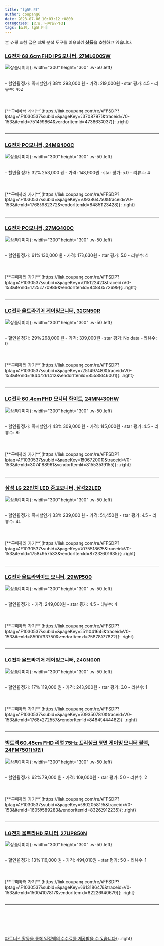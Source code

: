 ```yaml
---
title: "lg모니터"
author: coupang6
date: 2023-07-06 10:03:12 +0800
categories: [쇼핑, 디이털/가전]
tags: [쇼핑, lg모니터]
---
```


본 쇼핑 추천 글은 자체 분석 도구를 이용하여 [**상품**](https://link.coupang.com/a/bao1ui)을 추천하고 있습니다.

### [LG전자 68.6cm FHD IPS 모니터, 27ML600SW](https://link.coupang.com/re/AFFSDP?lptag=AF1030537&subid=&pageKey=237087975&traceid=V0-153&itemId=751499864&vendorItemId=4738633037)

![상품이미지](https://thumbnail9.coupangcdn.com/thumbnails/remote/230x230ex/image/vendor_inventory/6b63/3db5f55f1330e1e36b36c7c9154f9984c200e005e6aa717206336902690e.jpg){: width="300" height="300" .w-50 .left}


<br>
- 할인율 정가: 즉시할인가 38%  293,000   원
- 가격: 219,000원
- star 평가: 4.5
- 리뷰수: 462
<br>
<br>
<br>
<br>
[**구매하러 가기**](https://link.coupang.com/re/AFFSDP?lptag=AF1030537&subid=&pageKey=237087975&traceid=V0-153&itemId=751499864&vendorItemId=4738633037){: .right}
<br>
<br>

---

### [LG전자 PC모니터, 24MQ400C](https://link.coupang.com/re/AFFSDP?lptag=AF1030537&subid=&pageKey=7093864750&traceid=V0-153&itemId=17685982372&vendorItemId=84851123428)

![상품이미지](https://thumbnail7.coupangcdn.com/thumbnails/remote/230x230ex/image/retail/images/4013224391974847-a278c950-c718-4a62-a546-393b400d7194.jpg){: width="300" height="300" .w-50 .left}


<br>
- 할인율 정가: 32%  253,000   원
- 가격: 148,900원
- star 평가: 5.0
- 리뷰수: 4
<br>
<br>
<br>
<br>
[**구매하러 가기**](https://link.coupang.com/re/AFFSDP?lptag=AF1030537&subid=&pageKey=7093864750&traceid=V0-153&itemId=17685982372&vendorItemId=84851123428){: .right}
<br>
<br>

---

### [LG전자 PC모니터, 27MQ400C](https://link.coupang.com/re/AFFSDP?lptag=AF1030537&subid=&pageKey=7015122420&traceid=V0-153&itemId=17253770989&vendorItemId=84848572699)

![상품이미지](https://thumbnail7.coupangcdn.com/thumbnails/remote/230x230ex/image/retail/images/4013224759332494-94056b6f-a12f-4709-adb5-df6bd2577583.jpg){: width="300" height="300" .w-50 .left}


<br>
- 할인율 정가: 61%  130,000   원
- 가격: 173,630원
- star 평가: 5.0
- 리뷰수: 4
<br>
<br>
<br>
<br>
[**구매하러 가기**](https://link.coupang.com/re/AFFSDP?lptag=AF1030537&subid=&pageKey=7015122420&traceid=V0-153&itemId=17253770989&vendorItemId=84848572699){: .right}
<br>
<br>

---

### [LG전자 울트라기어 게이밍모니터, 32GN50R](https://link.coupang.com/re/AFFSDP?lptag=AF1030537&subid=&pageKey=7251497480&traceid=V0-153&itemId=18447261412&vendorItemId=85588146001)

![상품이미지](https://thumbnail10.coupangcdn.com/thumbnails/remote/230x230ex/image/retail/images/4013225071492497-09fbb446-4461-4253-aa17-f1c0124999cf.jpg){: width="300" height="300" .w-50 .left}


<br>
- 할인율 정가: 29%  298,000   원
- 가격: 309,000원
- star 평가: No data
- 리뷰수: 0
<br>
<br>
<br>
<br>
[**구매하러 가기**](https://link.coupang.com/re/AFFSDP?lptag=AF1030537&subid=&pageKey=7251497480&traceid=V0-153&itemId=18447261412&vendorItemId=85588146001){: .right}
<br>
<br>

---

### [LG전자 60.4cm FHD 모니터 화이트, 24MN430HW](https://link.coupang.com/re/AFFSDP?lptag=AF1030537&subid=&pageKey=1806720010&traceid=V0-153&itemId=3074188961&vendorItemId=81553539155)

![상품이미지](https://thumbnail8.coupangcdn.com/thumbnails/remote/230x230ex/image/vendor_inventory/2d1e/07ea11a2337e8fa049a615ddec8ccbee636328fba326614f66b8039b03c6.jpg){: width="300" height="300" .w-50 .left}


<br>
- 할인율 정가: 즉시할인가 43%  309,000   원
- 가격: 145,000원
- star 평가: 4.5
- 리뷰수: 85
<br>
<br>
<br>
<br>
[**구매하러 가기**](https://link.coupang.com/re/AFFSDP?lptag=AF1030537&subid=&pageKey=1806720010&traceid=V0-153&itemId=3074188961&vendorItemId=81553539155){: .right}
<br>
<br>

---

### [삼성 LG 22인치 LED 중고모니터, 삼성22LED](https://link.coupang.com/re/AFFSDP?lptag=AF1030537&subid=&pageKey=7075518635&traceid=V0-153&itemId=17584957533&vendorItemId=87233601635)

![상품이미지](https://thumbnail6.coupangcdn.com/thumbnails/remote/230x230ex/image/vendor_inventory/c2f1/3d5a4a21bd9afb39eb631f58d5faecda8fc833033cf77272ba1813fa6027.jpg){: width="300" height="300" .w-50 .left}


<br>
- 할인율 정가: 즉시할인가 33%  239,000   원
- 가격: 54,450원
- star 평가: 4.5
- 리뷰수: 44
<br>
<br>
<br>
<br>
[**구매하러 가기**](https://link.coupang.com/re/AFFSDP?lptag=AF1030537&subid=&pageKey=7075518635&traceid=V0-153&itemId=17584957533&vendorItemId=87233601635){: .right}
<br>
<br>

---

### [LG전자 울트라와이드 모니터, 29WP500](https://link.coupang.com/re/AFFSDP?lptag=AF1030537&subid=&pageKey=5511041646&traceid=V0-153&itemId=8590793750&vendorItemId=75878077822)

![상품이미지](https://thumbnail9.coupangcdn.com/thumbnails/remote/230x230ex/image/retail/images/4523133116460736-79150e99-5a7e-49e7-b943-08e61d73795f.jpg){: width="300" height="300" .w-50 .left}


<br>
- 할인율 정가: 
- 가격: 249,000원
- star 평가: 4.5
- 리뷰수: 4
<br>
<br>
<br>
<br>
[**구매하러 가기**](https://link.coupang.com/re/AFFSDP?lptag=AF1030537&subid=&pageKey=5511041646&traceid=V0-153&itemId=8590793750&vendorItemId=75878077822){: .right}
<br>
<br>

---

### [LG전자 울트라기어 게이밍모니터, 24GN60R](https://link.coupang.com/re/AFFSDP?lptag=AF1030537&subid=&pageKey=7093507810&traceid=V0-153&itemId=17684272557&vendorItemId=84849444482)

![상품이미지](https://thumbnail6.coupangcdn.com/thumbnails/remote/230x230ex/image/retail/images/4013224247755802-7cc66c75-04d3-4d21-9d17-e510633d0f42.jpg){: width="300" height="300" .w-50 .left}


<br>
- 할인율 정가: 17%  119,000   원
- 가격: 248,900원
- star 평가: 3.0
- 리뷰수: 1
<br>
<br>
<br>
<br>
[**구매하러 가기**](https://link.coupang.com/re/AFFSDP?lptag=AF1030537&subid=&pageKey=7093507810&traceid=V0-153&itemId=17684272557&vendorItemId=84849444482){: .right}
<br>
<br>

---

### [빅트랙 60.45cm FHD 리얼 75Hz 프리싱크 평면 게이밍 모니터 블랙, 24FM7501(일반)](https://link.coupang.com/re/AFFSDP?lptag=AF1030537&subid=&pageKey=6802058195&traceid=V0-153&itemId=16059589283&vendorItemId=83262912235)

![상품이미지](https://thumbnail6.coupangcdn.com/thumbnails/remote/230x230ex/image/retail/images/3749110470960752-db7ae22b-0650-4830-9faf-5cbd2b8c4e4c.jpg){: width="300" height="300" .w-50 .left}


<br>
- 할인율 정가: 62%  79,000   원
- 가격: 109,000원
- star 평가: 5.0
- 리뷰수: 2
<br>
<br>
<br>
<br>
[**구매하러 가기**](https://link.coupang.com/re/AFFSDP?lptag=AF1030537&subid=&pageKey=6802058195&traceid=V0-153&itemId=16059589283&vendorItemId=83262912235){: .right}
<br>
<br>

---

### [LG전자 울트라HD 모니터, 27UP850N](https://link.coupang.com/re/AFFSDP?lptag=AF1030537&subid=&pageKey=6613186476&traceid=V0-153&itemId=15004107817&vendorItemId=82226940679)

![상품이미지](https://thumbnail8.coupangcdn.com/thumbnails/remote/230x230ex/image/retail/images/4013224866779601-82d2df2a-7a12-4be9-a280-7ce6f282eb63.jpg){: width="300" height="300" .w-50 .left}


<br>
- 할인율 정가: 13%  116,000   원
- 가격: 494,010원
- star 평가: 5.0
- 리뷰수: 1
<br>
<br>
<br>
<br>
[**구매하러 가기**](https://link.coupang.com/re/AFFSDP?lptag=AF1030537&subid=&pageKey=6613186476&traceid=V0-153&itemId=15004107817&vendorItemId=82226940679){: .right}
<br>
<br>

---
<br><br><br><br><br> [파트너스 활동을 통해 일정액의 수수료를 제공받을 수 있습니다](https://link.coupang.com/a/bao1ui){: .right}